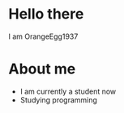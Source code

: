 # Hello there
I am OrangeEgg1937

# About me
  - I am currently a student now
  - Studying programming


